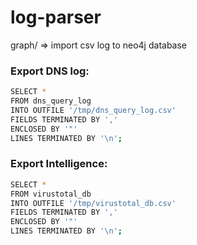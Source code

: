 log-parser
==========
graph/ => import csv log to neo4j database

### Export DNS log:

```sh
SELECT *
FROM dns_query_log
INTO OUTFILE '/tmp/dns_query_log.csv'
FIELDS TERMINATED BY ','
ENCLOSED BY '"'
LINES TERMINATED BY '\n';
```

### Export Intelligence:

```sh
SELECT *
FROM virustotal_db
INTO OUTFILE '/tmp/virustotal_db.csv'
FIELDS TERMINATED BY ','
ENCLOSED BY '"'
LINES TERMINATED BY '\n';
```
